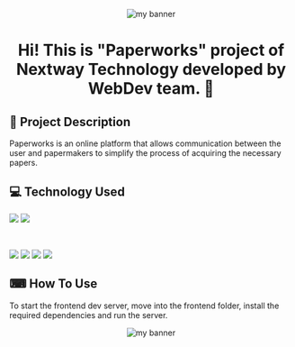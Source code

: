 <p align="center">
  <img src="https://user-images.githubusercontent.com/57244622/168282989-1aa0f4ec-01d4-4569-aea7-779226cab548.png" alt="my banner">
</p>

<h1 align="center">
Hi! This is "Paperworks" project of Nextway Technology developed by WebDev team. 👋
</h1>

## 📖 Project Description
Paperworks is an online platform that allows communication between the user and papermakers to simplify the process of acquiring the necessary papers.

## 💻 Technology Used
![](https://img.shields.io/badge/Code-React-informational?style=flat&logo=react&color=61DAFB)
![](https://img.shields.io/badge/Code-PostgreSQL-informational?style=flat&logo=PostgreSQL&color=336791)

</br>

![](https://img.shields.io/badge/Tools-Figma-informational?style=flat&logo=Figma&color=F24E1E)
![](https://img.shields.io/badge/Tools-NPM-informational?style=flat&logo=NPM&color=CB3837)
![](https://img.shields.io/badge/Tools-Git-informational?style=flat&logo=Git&color=F05032)
![](https://img.shields.io/badge/Tools-GitHub-informational?style=flat&logo=GitHub&color=181717)

## ⌨ How To Use
To start the frontend dev server, move into the frontend folder, install the required dependencies and run the server.
<p align="center">
  <img src="https://user-images.githubusercontent.com/57244622/168281641-e8951a93-9102-4b46-9b06-6bc48b262e9c.png" alt="my banner">
</p>
